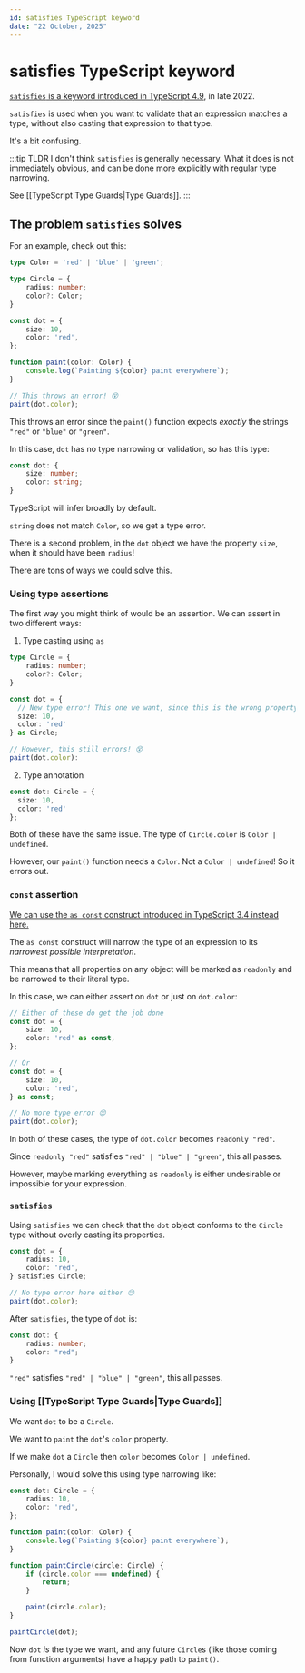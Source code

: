 ```yaml
---
id: satisfies TypeScript keyword
date: "22 October, 2025"
---
```


# satisfies TypeScript keyword

[`satisfies` is a keyword introduced in TypeScript 4.9](https://www.typescriptlang.org/docs/handbook/release-notes/typescript-4-9.html#the-satisfies-operator), in late 2022.

`satisfies` is used when you want to validate that an expression matches a
type, without also casting that expression to that type.

It's a bit confusing.

:::tip TLDR
I don't think `satisfies` is generally necessary. What it does is not
immediately obvious, and can be done more explicitly with regular type
narrowing.

See [[TypeScript Type Guards|Type Guards]].
:::

## The problem `satisfies` solves

For an example, check out this:
```ts
type Color = 'red' | 'blue' | 'green';

type Circle = {
    radius: number;
    color?: Color;
}

const dot = {
    size: 10,
    color: 'red',
};

function paint(color: Color) {
    console.log(`Painting ${color} paint everywhere`);
}

// This throws an error! 😵
paint(dot.color);
```

This throws an error since the `paint()` function expects _exactly_ the strings
`"red"` or `"blue"` or `"green"`.

In this case, `dot` has no type narrowing or validation, so has this type:
```ts
const dot: {
    size: number;
    color: string;
}
```
TypeScript will infer broadly by default.

`string` does not match `Color`, so we get a type error.

There is a second problem, in the `dot` object we have the property `size`,
when it should have been `radius`!

There are tons of ways we could solve this.

### Using type assertions

The first way you might think of would be an assertion. We can assert in two
different ways:
1. Type casting using `as`
```ts
type Circle = {
    radius: number;
    color?: Color;
}

const dot = {
  // New type error! This one we want, since this is the wrong property name.
  size: 10,
  color: 'red'
} as Circle;

// However, this still errors! 😵
paint(dot.color):
```

2. Type annotation
```ts
const dot: Circle = {
  size: 10,
  color: 'red'
};
```

Both of these have the same issue. The type of `Circle.color` is `Color | undefined`.

However, our `paint()` function needs a `Color`. Not a `Color | undefined`! So
it errors out.

### `const` assertion

[We can use the `as const` construct introduced in TypeScript 3.4 instead here.](https://www.typescriptlang.org/docs/handbook/release-notes/typescript-3-4.html#const-assertions)

The `as const` construct will narrow the type of an expression to its
_narrowest possible interpretation_.

This means that all properties on any object will be marked as `readonly` and
be narrowed to their literal type.

In this case, we can either assert on `dot` or just on `dot.color`:
```ts
// Either of these do get the job done
const dot = {
    size: 10,
    color: 'red' as const,
};

// Or
const dot = {
    size: 10,
    color: 'red',
} as const;

// No more type error 😌
paint(dot.color);
```

In both of these cases, the type of `dot.color` becomes `readonly "red"`.

Since `readonly "red"` satisfies `"red" | "blue" | "green"`, this all passes.

However, maybe marking everything as `readonly` is either undesirable or
impossible for your expression.

### `satisfies`

Using `satisfies` we can check that the `dot` object conforms to the `Circle`
type without overly casting its properties.

```ts
const dot = {
    radius: 10,
    color: 'red',
} satisfies Circle;

// No type error here either 😌
paint(dot.color);
```

After `satisfies`, the type of `dot` is:
```ts
const dot: {
    radius: number;
    color: "red";
}
```

`"red"` satisfies `"red" | "blue" | "green"`, this all passes.

### Using [[TypeScript Type Guards|Type Guards]]

We want `dot` to be a `Circle`.

We want to `paint` the `dot`'s `color` property.

If we make `dot` a `Circle` then `color` becomes `Color | undefined`.

Personally, I would solve this using type narrowing like:
```ts
const dot: Circle = {
    radius: 10,
    color: 'red',
};

function paint(color: Color) {
    console.log(`Painting ${color} paint everywhere`);
}

function paintCircle(circle: Circle) {
    if (circle.color === undefined) {
        return;
    }

    paint(circle.color);
}

paintCircle(dot);
```

Now `dot` _is_ the type we want, and any future `Circle`s (like those coming
from function arguments) have a happy path to `paint()`.

